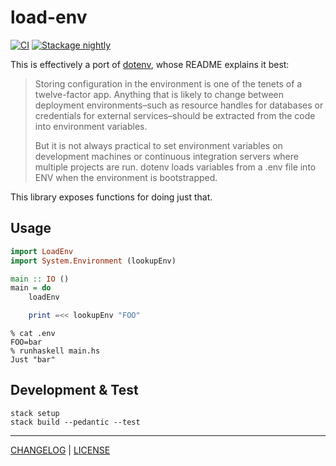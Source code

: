 # load-env

[![CI](https://github.com/pbrisbin/load-env/actions/workflows/ci.yml/badge.svg)](https://github.com/pbrisbin/load-env/actions/workflows/ci.yml)
[![Stackage nightly](https://github.com/pbrisbin/bugsnag-haskell/actions/workflows/nightly.yml/badge.svg)](https://github.com/pbrisbin/bugsnag-haskell/actions/workflows/nightly.yml)

This is effectively a port of [dotenv][], whose README explains it best:

> Storing configuration in the environment is one of the tenets of a
> twelve-factor app. Anything that is likely to change between deployment
> environments–such as resource handles for databases or credentials for
> external services–should be extracted from the code into environment
> variables.
>
> But it is not always practical to set environment variables on development
> machines or continuous integration servers where multiple projects are run.
> dotenv loads variables from a .env file into ENV when the environment is
> bootstrapped.

[dotenv]: https://github.com/bkeepers/dotenv

This library exposes functions for doing just that.

## Usage

```haskell
import LoadEnv
import System.Environment (lookupEnv)

main :: IO ()
main = do
    loadEnv

    print =<< lookupEnv "FOO"
```

```console
% cat .env
FOO=bar
% runhaskell main.hs
Just "bar"
```

## Development & Test

```
stack setup
stack build --pedantic --test
```

---

[CHANGELOG](./CHANGELOG.md) | [LICENSE](./LICENSE)
